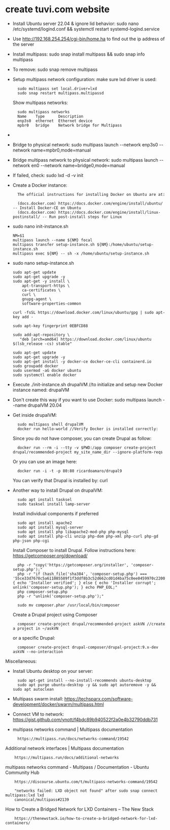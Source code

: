# create tuvi.com website 
- Install Ubuntu server 22.04 & ignore lid behavior:  sudo nano /etc/systemd/logind.conf && systemctl restart systemd-logind.service
- Use http://192.168.254.254/cgi-bin/home.ha to find out the ip address of the server
- Install multipass:  sudo snap install multipass && sudo snap info multipass
-   To remove:  sudo snap remove multipass
- Setup multipass network configuration:  make sure lxd driver is used: 
        
        sudo multipass set local.driver=lxd        
        sudo snap restart multipass.multipassd
        
  Show multipass networks:  
        
        sudo multipass networks
        Name    Type      Description
        enp3s0  ethernet  Ethernet device
        mpbr0   bridge    Network bridge for Multipass
- 
- Bridge to physical network:  sudo multipass launch --network enp3s0 --network name=mpbr0,mode=manual
- Bridge multipass network to physical network:  sudo multipass launch --network en0 --network name=bridge0,mode=manual
- If failed, check:  sudo lxd -d -v init
- Create a Docker instance:

        The official instructions for installing Docker on Ubuntu are at:

        (docs.docker.com) https://docs.docker.com/engine/install/ubuntu/ -- Install Docker-CE on Ubuntu
        (docs.docker.com) https://docs.docker.com/engine/install/linux-postinstall/ -- Run post-install steps for Linux

-   sudo nano init-instance.sh
        
        NM=$1
        multipass launch --name ${NM} focal
        multipass transfer setup-instance.sh ${NM}:/home/ubuntu/setup-instance.sh
        multipass exec ${NM} -- sh -x /home/ubuntu/setup-instance.sh

-   sudo nano setup-instance.sh
        
        sudo apt-get update
        sudo apt-get upgrade -y
        sudo apt-get -y install \
            apt-transport-https \
            ca-certificates \
            curl \
            gnupg-agent \
            software-properties-common

        curl -fsSL https://download.docker.com/linux/ubuntu/gpg | sudo apt-key add -

        sudo apt-key fingerprint 0EBFCD88

        sudo add-apt-repository \
           "deb [arch=amd64] https://download.docker.com/linux/ubuntu $(lsb_release -cs) stable"

        sudo apt-get update
        sudo apt-get upgrade -y
        sudo apt-get install -y docker-ce docker-ce-cli containerd.io
        sudo groupadd docker
        sudo usermod -aG docker ubuntu
        sudo systemctl enable docker
        
- Execute ./init-instance.sh drupalVM //to initialize and setup new Docker instance named: drupalVM
- Don't create this way if you want to use Docker:  sudo multipass launch --name drupalVM 20.04
- Get inside drupalVM:  
        
        sudo multipass shell drupalVM
        docker run hello-world //Verify Docker is installed correctly:  
  
  Since you do not have composer, you can create Drupal as follow:
  
        docker run --rm -i --tty -v $PWD:/app composer create-project drupal/recommended-project my_site_name_dir --ignore-platform-reqs

  Or you can use an image here:
  
        docker run -i -t -p 80:80 ricardoamaro/drupal9
  
  You can verify that Drupal is installed by: curl 

- Another way to install Drupal on drupalVM:  
        
        sudo apt install tasksel
        sudo tasksel install lamp-server
        
  Install individual components if preferred

        sudo apt install apache2
        sudo apt install mysql-server
        sudo apt install php libapache2-mod-php php-mysql
        sudo apt install php-cli unzip php-dom php-xml php-curl php-gd php-json php-cgi

  Install Composer to install Drupal.  Follow instructions here: https://getcomposer.org/download/
    
        php -r "copy('https://getcomposer.org/installer', 'composer-setup.php');"
        php -r "if (hash_file('sha384', 'composer-setup.php') === '55ce33d7678c5a611085589f1f3ddf8b3c52d662cd01d4ba75c0ee0459970c2200a51f492d557530c71c15d8dba01eae') { echo 'Installer verified'; } else { echo 'Installer corrupt'; unlink('composer-setup.php'); } echo PHP_EOL;"
        php composer-setup.php
        php -r "unlink('composer-setup.php');"
        
        sudo mv composer.phar /usr/local/bin/composer

  Create a Drupal project using Composer
  
        composer create-project drupal/recommended-project askVN //create a project in ~/askVN
  
  or a specific Drupal:  
        
        composer create-project drupal-composer/drupal-project:9.x-dev askVN --no-interaction

Miscellaneous:
- Install Ubuntu desktop on your server:  
        
        sudo apt-get install --no-install-recommends ubuntu-desktop
        sudo apt purge ubuntu-desktop -y && sudo apt autoremove -y && sudo apt autoclean

- Multipass swarm install: https://techsparx.com/software-development/docker/swarm/multipass.html
- Connect VM to network:  https://gist.github.com/ynott/f4bdc89b940522f2a0e4b32790ddb731
- multipass networks command | Multipass documentation

        https://multipass.run/docs/networks-command/19542

Additional network interfaces | Multipass documentation

        https://multipass.run/docs/additional-networks

multipass networks command - Multipass / Documentation - Ubuntu Community Hub

        https://discourse.ubuntu.com/t/multipass-networks-command/19542

        "networks failed: LXD object not found" after sudo snap connect multipass:lxd lxd 
        canonical/multipass#2139

How to Create a Bridged Network for LXD Containers – The New Stack

        https://thenewstack.io/how-to-create-a-bridged-network-for-lxd-containers/
